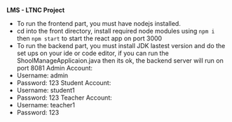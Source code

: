 **LMS - LTNC Project**
- To run the frontend part, you must have nodejs installed.
- cd into the front directory, install required node modules using ```npm i``` then ```npm start``` to start the react app on port 3000
- To run the backend part, you must install JDK lastest version and do the set ups on your ide or code editor, if you can run the ShoolManageApplicaion.java then its ok, the backend server will run on port 8081
Admin Account:
- Username: admin
- Password: 123
Student Account: 
- Username: student1
- Password: 123
Teacher Account:
- Username: teacher1
- Password: 123
